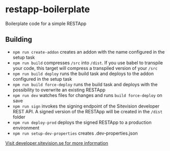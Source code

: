 # restapp-boilerplate

Boilerplate code for a simple RESTApp

## Building

- `npm run create-addon` creates an addon with the name configured in the setup task
- `npm run build` compresses `/src` into `/dist`. If you use babel to transpile your code, this target will compress a transpiled version of your `/src`
- `npm run build deploy` runs the build task and deploys to the addon configured in the setup task
- `npm run build force-deploy` runs the build task and deploys with the possibility to overwrite an existing RESTApp
- `npm run dev` watches files for changes and runs `build force-deploy` on save
- `npm run sign` invokes the signing endpoint of the Sitevision developer REST API. A signed version of the RESTApp will be created in the `/dist` folder
- `npm run deploy-prod` deploys the signed RESTApp to a production environment
- `npm run setup-dev-properties` creates .dev-properties.json

[Visit developer.sitevision.se for more information](https://developer.sitevision.se)
